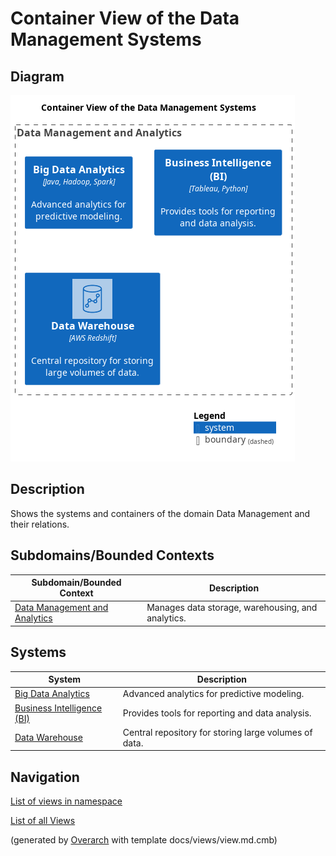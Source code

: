 # Container View of the Data Management Systems

## Diagram
![Container View of the Data Management Systems](../../mybank/data-management/container-view.png)

## Description
Shows the systems and containers of the domain Data Management and their relations.

## Subdomains/Bounded Contexts
| Subdomain/Bounded Context | Description |
|---|---|
| [Data Management and Analytics](../../mybank/data-management/context-boundary.md)| Manages data storage, warehousing, and analytics. |

## Systems
| System | Description |
|---|---|
| [Big Data Analytics](../../mybank/data-management/big-data-analytics-system.md)| Advanced analytics for predictive modeling. |
| [Business Intelligence (BI)](../../mybank/data-management/business-intelligence-system.md)| Provides tools for reporting and data analysis. |
| [Data Warehouse](../../mybank/data-management/data-warehouse-system.md)| Central repository for storing large volumes of data. |

## Navigation
[List of views in namespace](./views-in-namespace.md)

[List of all Views](../../views.md)


(generated by [Overarch](https://github.com/soulspace-org/overarch) with template docs/views/view.md.cmb)


